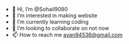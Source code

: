 - 👋 Hi, I’m @Sohail9080
- 👀 I’m interested in making website 
- 🌱 I’m currently learning coding
- 💞️ I’m looking to collaborate on not now
- 📫 How to reach me ayan94536@gmail.com

<!---
Sohail9080/Sohail9080 is a ✨ special ✨ repository because its `README.md` (this file) appears on your GitHub profile.
You can click the Preview link to take a look at your changes.
--->

